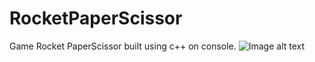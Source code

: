 # RocketPaperScissor 
Game Rocket PaperScissor built using c++ on console.
![Image alt text](https://www.veed.io/view/53547e91-b554-4a10-9cb9-6e20e0433d8d?panel=share)
